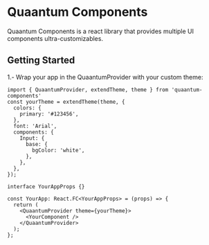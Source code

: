 # Quaantum Components

Quaantum Components is a react library that provides multiple UI components ultra-customizables.

## Getting Started

1.- Wrap your app in the QuaantumProvider with your custom theme:
```tsx
import { QuaantumProvider, extendTheme, theme } from 'quaantum-components'
const yourTheme = extendTheme(theme, {
  colors: {
    primary: '#123456',
  },
  font: 'Arial',
  components: {
    Input: {
      base: {
        bgColor: 'white',
      },
    },
  },
});

interface YourAppProps {}

const YourApp: React.FC<YourAppProps> = (props) => {
  return (
    <QuaantumProvider theme={yourTheme}>
      <YourComponent />
    </QuaantumProvider>
  );
};
```

